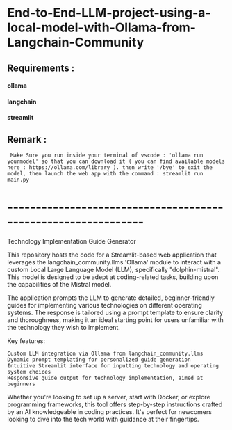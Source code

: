 # End-to-End-LLM-project-using-a-local-model-with-Ollama-from-Langchain-Community 

## Requirements :

#### ollama
#### langchain
#### streamlit


## Remark : 
     Make Sure you run inside your terminal of vscode : 'ollama run yourmodel' so that you can download it ( you can find available models here : https://ollama.com/library ). then write '/bye' to exit the model, then launch the web app with the command : streamlit run main.py
     
# --------------------------------------------------------------

Technology Implementation Guide Generator

This repository hosts the code for a Streamlit-based web application that leverages the langchain_community.llms 'Ollama' module to interact with a custom Local Large Language Model (LLM), specifically "dolphin-mistral". This model is designed to be adept at coding-related tasks, building upon the capabilities of the Mistral model.

The application prompts the LLM to generate detailed, beginner-friendly guides for implementing various technologies on different operating systems. The response is tailored using a prompt template to ensure clarity and thoroughness, making it an ideal starting point for users unfamiliar with the technology they wish to implement.

Key features:

    Custom LLM integration via Ollama from langchain_community.llms
    Dynamic prompt templating for personalized guide generation
    Intuitive Streamlit interface for inputting technology and operating system choices
    Responsive guide output for technology implementation, aimed at beginners

Whether you're looking to set up a server, start with Docker, or explore programming frameworks, this tool offers step-by-step instructions crafted by an AI knowledgeable in coding practices. It's perfect for newcomers looking to dive into the tech world with guidance at their fingertips.
